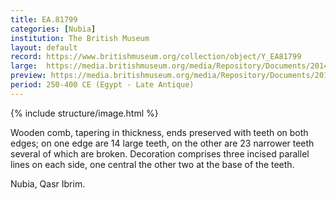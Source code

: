```yaml
---
title: EA.81799
categories: [Nubia]
institution: The British Museum
layout: default
record: https://www.britishmuseum.org/collection/object/Y_EA81799
large:  https://media.britishmuseum.org/media/Repository/Documents/2014_11/5_12/41d42d2b_e745_4738_97bf_a3da00c65f95/mid_01195975_001.jpg
preview: https://media.britishmuseum.org/media/Repository/Documents/2014_11/5_12/41d42d2b_e745_4738_97bf_a3da00c65f95/small_01195975_001.jpg
period: 250-400 CE (Egypt - Late Antique)
---
```

{% include structure/image.html %}

Wooden comb, tapering in thickness, ends preserved with teeth on both edges; on one edge are 14 large teeth, on the other are 23 narrower teeth several of which are broken. Decoration comprises three incised parallel lines on each side, one central the other two at the base of the teeth.


Nubia, Qasr Ibrim.
